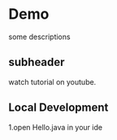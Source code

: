 # Demo

some descriptions

## subheader

 watch tutorial on youtube.

 ## Local Development

 1.open Hello.java in your ide